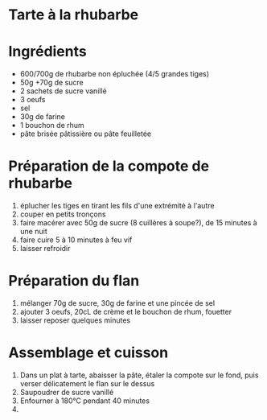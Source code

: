 Tarte à la rhubarbe 
====

# Ingrédients 
  - 600/700g de rhubarbe non épluchée (4/5 grandes tiges)
  - 50g +70g de sucre
  - 2 sachets de sucre vanillé
  - 3 oeufs
  - sel
  - 30g de farine
  - 1 bouchon de rhum
  - pâte brisée pâtissière ou pâte feuilletée

# Préparation de la compote de rhubarbe
1. éplucher les tiges en tirant les fils d'une extrémité à l'autre
2. couper en petits tronçons
3. faire macérer avec 50g de sucre (8 cuillères à soupe?), de 15 minutes à une nuit
4. faire cuire 5 à 10 minutes à feu vif
5. laisser refroidir

# Préparation du flan
1. mélanger 70g de sucre, 30g de farine et une pincée de sel
2. ajouter 3 oeufs, 20cL de crème et le bouchon de rhum, fouetter
3. laisser reposer quelques minutes

# Assemblage et cuisson
1. Dans un plat à tarte, abaisser la pâte, étaler la compote sur le fond, puis verser délicatement le flan sur le dessus
2. Saupoudrer de sucre vanillé
3. Enfourner à 180°C pendant 40 minutes
4. 
